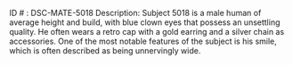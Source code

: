 ID # : DSC-MATE-5018
Description: Subject 5018 is a male human of average height and build, with blue clown eyes that possess an unsettling quality. He often wears a retro cap with a gold earring and a silver chain as accessories. One of the most notable features of the subject is his smile, which is often described as being unnervingly wide.